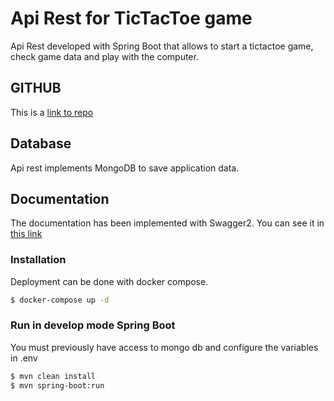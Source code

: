 # Api Rest for TicTacToe game
Api Rest developed with Spring Boot that allows to start a tictactoe game, check game data and play with the computer.
## GITHUB
This is a [link to repo](https://github.com/jerech/api_tictactoe) 

## Database
Api rest implements MongoDB to save application data.

## Documentation
The documentation has been implemented with Swagger2. You can see it in  [this link](http://31.220.62.157/api_tictactoe/swagger-ui.html) 

### Installation
Deployment can be done with docker compose.

```sh
$ docker-compose up -d
```
### Run in develop mode Spring Boot
You must previously have access to mongo db and configure the variables in .env
```sh
$ mvn clean install
$ mvn spring-boot:run
```
